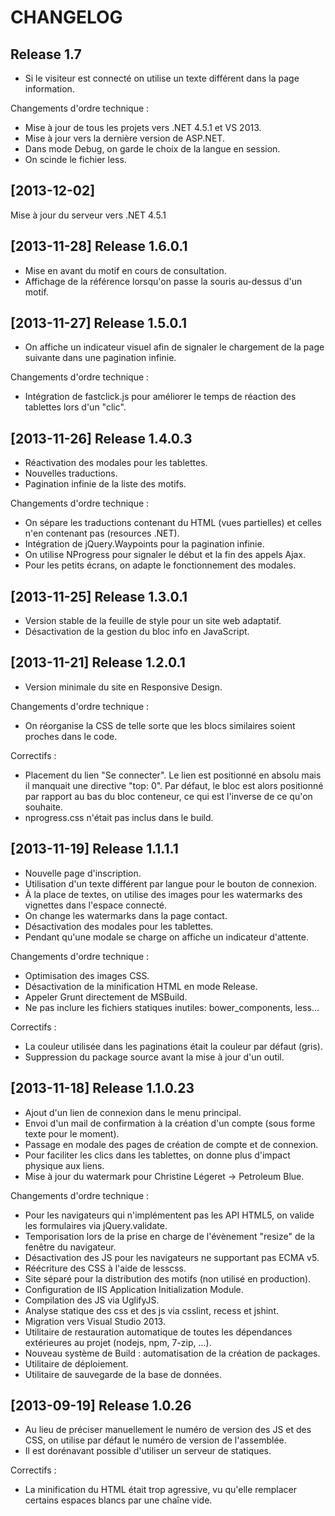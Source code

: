 CHANGELOG
=========

Release 1.7
-----------

* Si le visiteur est connecté on utilise un texte différent dans la page information.

Changements d'ordre technique :
* Mise à jour de tous les projets vers .NET 4.5.1 et VS 2013.
* Mise à jour vers la dernière version de ASP.NET.
* Dans mode Debug, on garde le choix de la langue en session.
* On scinde le fichier less.


[2013-12-02]
------------

Mise à jour du serveur vers .NET 4.5.1


[2013-11-28] Release 1.6.0.1
----------------------------

* Mise en avant du motif en cours de consultation.
* Affichage de la référence lorsqu'on passe la souris au-dessus d'un motif.


[2013-11-27] Release 1.5.0.1
----------------------------

* On affiche un indicateur visuel afin de signaler le chargement de la page suivante dans
  une pagination infinie.

Changements d'ordre technique :
* Intégration de fastclick.js pour améliorer le temps de réaction des tablettes lors d'un "clic".


[2013-11-26] Release 1.4.0.3
----------------------------

* Réactivation des modales pour les tablettes.
* Nouvelles traductions.
* Pagination infinie de la liste des motifs.

Changements d'ordre technique :
* On sépare les traductions contenant du HTML (vues partielles) et celles
  n'en contenant pas (resources .NET).
* Intégration de jQuery.Waypoints pour la pagination infinie.
* On utilise NProgress pour signaler le début et la fin des appels Ajax.
* Pour les petits écrans, on adapte le fonctionnement des modales.


[2013-11-25] Release 1.3.0.1
----------------------------

* Version stable de la feuille de style pour un site web adaptatif.
* Désactivation de la gestion du bloc info en JavaScript.


[2013-11-21] Release 1.2.0.1
----------------------------

* Version minimale du site en Responsive Design.

Changements d'ordre technique :
* On réorganise la CSS de telle sorte que les blocs similaires soient proches dans le code.

Correctifs :
* Placement du lien "Se connecter". Le lien est positionné en absolu mais il manquait
  une directive "top: 0". Par défaut, le bloc est alors positionné par rapport au bas
  du bloc conteneur, ce qui est l'inverse de ce qu'on souhaite.
* nprogress.css n'était pas inclus dans le build.


[2013-11-19] Release 1.1.1.1
----------------------------

* Nouvelle page d'inscription.
* Utilisation d'un texte différent par langue pour le bouton de connexion.
* À la place de textes, on utilise des images pour les watermarks des vignettes
  dans l'espace connecté.
* On change les watermarks dans la page contact.
* Désactivation des modales pour les tablettes.
* Pendant qu'une modale se charge on affiche un indicateur d'attente.

Changements d'ordre technique :
* Optimisation des images CSS.
* Désactivation de la minification HTML en mode Release.
* Appeler Grunt directement de MSBuild.
* Ne pas inclure les fichiers statiques inutiles: bower_components, less...

Correctifs :
* La couleur utilisée dans les paginations était la couleur par défaut (gris).
* Suppression du package source avant la mise à jour d'un outil.


[2013-11-18] Release 1.1.0.23
-----------------------------

* Ajout d'un lien de connexion dans le menu principal.
* Envoi d'un mail de confirmation à la création d'un compte (sous forme texte pour le moment).
* Passage en modale des pages de création de compte et de connexion.
* Pour faciliter les clics dans les tablettes, on donne plus d'impact physique aux liens.
* Mise à jour du watermark pour Christine Légeret -> Petroleum Blue.

Changements d'ordre technique :
* Pour les navigateurs qui n'implémentent pas les API HTML5,
  on valide les formulaires via jQuery.validate.
* Temporisation lors de la prise en charge de l'évènement "resize" de la fenêtre du navigateur.
* Désactivation des JS pour les navigateurs ne supportant pas ECMA v5.
* Réécriture des CSS à l'aide de lesscss.
* Site séparé pour la distribution des motifs (non utilisé en production).
* Configuration de IIS Application Initialization Module.
* Compilation des JS via UglifyJS.
* Analyse statique des css et des js via csslint, recess et jshint.
* Migration vers Visual Studio 2013.
* Utilitaire de restauration automatique de toutes les dépendances
  extérieures au projet (nodejs, npm, 7-zip, ...).
* Nouveau système de Build : automatisation de la création de packages.
* Utilitaire de déploiement.
* Utilitaire de sauvegarde de la base de données.


[2013-09-19] Release 1.0.26
---------------------------

* Au lieu de préciser manuellement le numéro de version des JS et des CSS, on utilise par défaut
  le numéro de version de l'assemblée.
* Il est dorénavant possible d'utiliser un serveur de statiques.

Correctifs :
* La minification du HTML était trop agressive, vu qu'elle remplacer certains espaces blancs
  par une chaîne vide.
